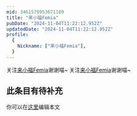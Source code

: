 ```yaml
---
mid: 3461579953671109
title: "来小福Femia"
pubDate: "2024-11-04T11:22:12.952Z"
updatedDate: "2024-11-04T11:22:12.952Z"
profile:
  {
    Nickname: ["来小福Femia"],
  }
---
```


关注[来小福Femia](https://space.bilibili.com/3461579953671109)谢谢喵~ 关注[来小福Femia](https://space.bilibili.com/3461579953671109)谢谢喵~

## 此条目有待补充
你可以在[这里](https://github.com/Yuhanawa/VTuber.ICU-Content/edit/master/v/来小福Femia/index.md)编辑本文
